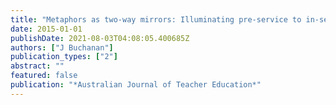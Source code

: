 ```yaml
---
title: "Metaphors as two-way mirrors: Illuminating pre-service to in-service teacher identity development"
date: 2015-01-01
publishDate: 2021-08-03T04:08:05.400685Z
authors: ["J Buchanan"]
publication_types: ["2"]
abstract: ""
featured: false
publication: "*Australian Journal of Teacher Education*"
---
```


